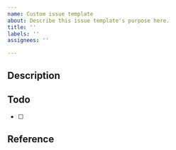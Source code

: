 ```yaml
---
name: Custom issue template
about: Describe this issue template's purpose here.
title: ''
labels: ''
assignees: ''

---
```


## Description

<!-- 이슈에 대한 설명을 작성해주세요. -->

## Todo

<!-- 이슈를 해결하기 위해 처리해야 할 작업을 작성해주세요. -->

- [ ]

## Reference

<!-- 참고한 자료나 링크를 공유해주세요. -->
